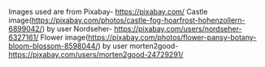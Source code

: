 Images used are from Pixabay- https://pixabay.com/
Castle image(https://pixabay.com/photos/castle-fog-hoarfrost-hohenzollern-6899042/) by user Nordseher- https://pixabay.com/users/nordseher-6327161/ 
Flower image(https://pixabay.com/photos/flower-pansy-botany-bloom-blossom-8598044/) by user morten2good- https://pixabay.com/users/morten2good-24729291/